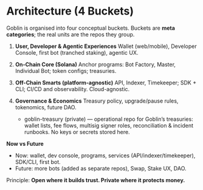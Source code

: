 # Architecture (4 Buckets)

Goblin is organised into four conceptual buckets. Buckets are **meta categories**; the real units are the repos they group.

1) **User, Developer & Agentic Experiences**
   Wallet (web/mobile), Developer Console, first bot (tranched staking), agentic UX.

2) **On-Chain Core (Solana)**
   Anchor programs: Bot Factory, Master, Individual Bot; token configs; treasuries.

3) **Off-Chain Smarts (platform-agnostic)**
   API, Indexer, Timekeeper; SDK + CLI; CI/CD and observability. Cloud-agnostic.

4) **Governance & Economics**
   Treasury policy, upgrade/pause rules, tokenomics, future DAO.
   - goblin-treasury (private) — operational repo for Goblin’s treasuries:
     wallet lists, fee flows, multisig signer roles, reconciliation & incident runbooks. No keys or secrets stored here.

**Now vs Future**
- Now: wallet, dev console, programs, services (API/indexer/timekeeper), SDK/CLI, first bot.
- Future: more bots (added as separate repos), Swap, Stake UX, DAO.

Principle: **Open where it builds trust. Private where it protects money.**

